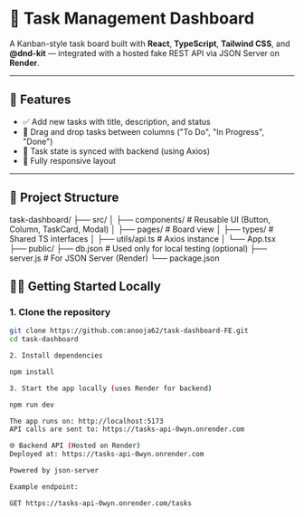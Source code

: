 # 📝 Task Management Dashboard

A Kanban-style task board built with **React**, **TypeScript**, **Tailwind CSS**, and **@dnd-kit** — integrated with a hosted fake REST API via JSON Server on **Render**.

---

## 🚀 Features

- ✅ Add new tasks with title, description, and status
- 🔁 Drag and drop tasks between columns ("To Do", "In Progress", "Done")
- 🧠 Task state is synced with backend (using Axios)
- 📱 Fully responsive layout

---

## 🧱 Project Structure

task-dashboard/ ├── src/ │ ├── components/ # Reusable UI (Button, Column, TaskCard, Modal) │ ├── pages/ # Board view │ ├── types/ # Shared TS interfaces │ ├── utils/api.ts # Axios instance │ └── App.tsx ├── public/ ├── db.json # Used only for local testing (optional) ├── server.js # For JSON Server (Render) └── package.json

## 🧑‍💻 Getting Started Locally

### 1. Clone the repository

```bash
git clone https://github.com:anooja62/task-dashboard-FE.git
cd task-dashboard

2. Install dependencies

npm install

3. Start the app locally (uses Render for backend)

npm run dev

The app runs on: http://localhost:5173
API calls are sent to: https://tasks-api-0wyn.onrender.com

🌐 Backend API (Hosted on Render)
Deployed at: https://tasks-api-0wyn.onrender.com

Powered by json-server

Example endpoint:

GET https://tasks-api-0wyn.onrender.com/tasks


